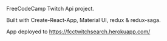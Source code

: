 FreeCodeCamp Twitch Api project.

Built with Create-React-App, Material UI, redux & redux-saga.

App deployed to https://fcctwitchsearch.herokuapp.com/